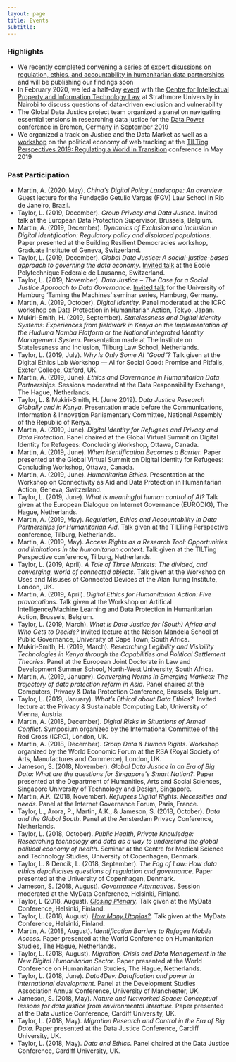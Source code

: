 ```yaml
---
layout: page
title: Events
subtitle:
---
```


### Highlights
- We recently completed convening a [series of expert disussions on regulation, ethics, and accountability in humanitarian data partnerships](https://globaldatajustice.org/humanitariandatapartnerships) and will be publishing our findings soon
- In February 2020, we led a half-day [event](https://twitter.com/empo11on/status/1227899163691692032) with the [Centre for Intellectual Property and Information Technology Law](http://cipit.org/) at Strathmore University in Nairobi to discuss questions of data-driven exclusion and vulnerability 
- The Global Data Justice project team organized a panel on navigating essential tensions in researching data justice for the [Data Power conference](https://www.uni-bremen.de/datapower) in Bremen, Germany in September 2019 
- We organized a track on Justice and the Data Market as well as a [workshop](https://globaldatajustice.org/workshop/) on the political economy of web tracking at the [TILTing Perspectives 2019: Regulating a World in Transition](https://www.tilburguniversity.edu/research/institutes-and-research-groups/tilt/events/tilting-perspectives) conference in May 2019

### Past Participation
- Martin, A. (2020, May). _China's Digital Policy Landscape: An overview_. Guest lecture for the Fundação Getulio Vargas (FGV) Law School in Rio de Janeiro, Brazil.
- Taylor, L. (2019, December). _Group Privacy and Data Justice_. Invited talk at the European Data Protection Supervisor, Brussels, Belgium.
- Martin, A. (2019, December). _Dynamics of Exclusion and Inclusion in Digital Identification:
Regulatory policy and displaced populations_. Paper presented at the Building Resilient Democracies workshop, Graduate Institute of Geneva, Switzerland.
- Taylor, L. (2019, December). _Global Data Justice: A social-justice-based approach to governing the data economy_. [Invited talk](https://dhcenter-unil-epfl.com/en/event/global-data-justice-a-social-justice-based-approach-to-governing-the-data-economy/) at the Ecole Polytechnique Federale de Lausanne, Switzerland. 
- Taylor, L. (2019, November). _Data Justice – The Case for a Social Justice Approach to Data Governance_. [Invited talk](https://lecture2go.uni-hamburg.de/l2go/-/get/v/25455) for the University of Hamburg ‘Taming the Machines’ seminar series, Hamburg, Germany. 
- Martin, A. (2019, October). _Digital Identity_. Panel moderated at the ICRC workshop on Data Protection in Humanitarian Action, Tokyo, Japan.
- Mukiri-Smith, H. (2019, September). _Statelessness and Digital Identity Systems: Experiences from fieldwork in Kenya on the Implementation of the Huduma Namba Platform or the National Integrated Identity Management System_. Presentation made at The Institute on Statelessness and Inclusion, Tilburg Law School, Netherlands.
-	Taylor, L. (2019, July). _Why Is Only Some AI “Good”?_ Talk given at the Digital Ethics Lab Workshop — AI for Social Good: Promise and Pitfalls,  Exeter College, Oxford, UK.
- Martin, A. (2019, June). _Ethics and Governance in Humanitarian Data Partnerships_. Sessions moderated at the Data Responsibility Exchange, The Hague, Netherlands.
- Taylor, L. & Mukiri-Smith, H. (June 2019). _Data Justice Research Globally and in Kenya_. Presentation made before the Communications, Information & Innovation Parliamentary Committee, National Assembly of the Republic of Kenya.
- Martin, A. (2019, June). _Digital Identity for Refugees and Privacy and Data Protection_. Panel chaired at the Global Virtual Summit on Digital Identity for Refugees: Concluding Workshop, Ottawa, Canada.
- Martin, A. (2019, June). _When Identification Becomes a Barrier_. Paper presented at the Global Virtual Summit on Digital Identity for Refugees: Concluding Workshop, Ottawa, Canada.
- Martin, A. (2019, June). _Humanitarian Ethics_. Presentation at the Workshop on Connectivity as Aid and Data Protection in Humanitarian Action, Geneva, Switzerland.
- Taylor, L. (2019, June). _What is meaningful human control of AI?_ Talk given at the European Dialogue on Internet Governance (EURODIG), The Hague, Netherlands.
- Martin, A. (2019, May). _Regulation, Ethics and Accountability in Data Partnerships for Humanitarian Aid_. Talk given at the TILTing Perspective conference, Tilburg, Netherlands.
- Martin, A. (2019, May). _Access Rights as a Research Tool: Opportunities and limitations in the humanitarian context_. Talk given at the TILTing Perspective conference, Tilburg, Netherlands.
- Taylor, L. (2019, April). _A Tale of Three Markets: The divided, and converging, world of connected objects_. Talk given at the Workshop on Uses and Misuses of Connected Devices at the Alan Turing Institute, London, UK.
- Martin, A. (2019, April). _Digital Ethics for Humanitarian Action: Five provocations_. Talk given at the Workshop on Artifical Intelligence/Machine Learning and Data Protection in Humanitarian Action, Brussels, Belgium.
- Taylor, L. (2019, March). _What is Data Justice for (South) Africa and Who Gets to Decide?_ Invited lecture at the Nelson Mandela School of Public Governance, University of Cape Town, South Africa.
- Mukiri-Smith, H. (2019, March). _Researching Legibility and Visibility Technologies in Kenya through the Capabilities and Political Settlement Theories_. Panel at the European Joint Doctorate in Law and Development Summer School, North-West University, South Africa.
- Martin, A. (2019, January). _Converging Norms in Emerging Markets: The trajectory of data protection reform in Asia_. Panel chaired at the Computers, Privacy & Data Protection Conference, Brussels, Belgium.
- Taylor, L. (2019, January). _What’s Ethical about Data Ethics?_. Invited lecture at the Privacy & Sustainable Computing Lab, University of Vienna, Austria.
- Martin, A. (2018, December). _Digital Risks in Situations of Armed Conflict_. Symposium organized by the International Committee of the Red Cross (ICRC), London, UK.
- Martin, A. (2018, December). _Group Data & Human Rights_. Workshop organized by the World Economic Forum at the RSA (Royal Society of Arts, Manufactures and Commerce), London, UK.
- Jameson, S. (2018, November). _Global Data Justice in an Era of Big Data: What are the questions for Singapore's Smart Nation?_. Paper presented at the Department of Humanities, Arts and Social Sciences, Singapore University of Technology and Design, Singapore.
- Martin, A.K. (2018, November). _Refugees Digital Rights: Necessities and needs_. Panel at the Internet Governance Forum, Paris, France.
- Taylor, L., Arora, P., Martin, A.K., & Jameson, S. (2018, October). _Data and the Global South_. Panel at the Amsterdam Privacy Conference, Netherlands.
- Taylor, L. (2018, October). _Public Health, Private Knowledge: Researching technology and data as a way to understand the global political economy of health_. Seminar at the Centre for Medical Science and Technology Studies, University of Copenhagen, Denmark.
- Taylor, L. & Dencik, L. (2018, September). _The Fog of Law: How data ethics depoliticises questions of regulation and governance_. Paper presented at the University of Copenhagen, Denmark.
- Jameson, S. (2018, August). _Governance Alternatives_. Session moderated at the MyData Conference, Helsinki, Finland.
- Taylor, L (2018, August). [_Closing Plenary_](https://www.youtube.com/watch?v=gIVdgh7DaCo). Talk given at the MyData Conference, Helsinki, Finland.
- Taylor, L. (2018, August). [_How Many Utopias?_](https://www.youtube.com/watch?v=CiUOmHl8ddc). Talk given at the MyData Conference, Helsinki, Finland.
- Martin, A. (2018, August). _Identification Barriers to Refugee Mobile Access_. Paper presented at the World Conference on Humanitarian Studies, The Hague, Netherlands.
- Taylor, L. (2018, August). _Migration, Crisis and Data Management in the New Digital Humanitarian Sector_. Paper presented at the World Conference on Humanitarian Studies, The Hague, Netherlands.
- Taylor, L. (2018, June). _Data4Dev: Datafication and power in international development_. Panel at the Development Studies Association Annual Conference, University of Manchester, UK.
- Jameson, S. (2018, May). _Nature and Networked Space: Conceptual lessons for data justice from environmental literature_. Paper presented at the Data Justice Conference, Cardiff University, UK.
- Taylor, L. (2018, May). _Migration Research and Control in the Era of Big Data_. Paper presented at the Data Justice Conference, Cardiff University, UK.
- Taylor, L. (2018, May). _Data and Ethics_. Panel chaired at the Data Justice Conference, Cardiff University, UK.
